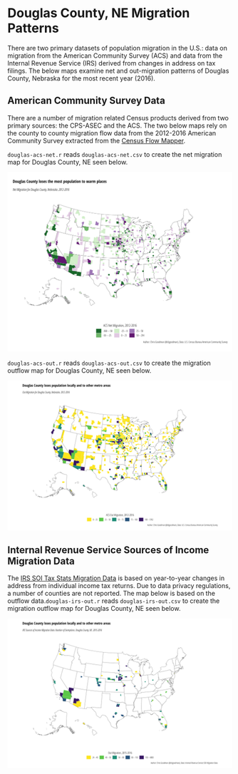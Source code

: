 # Douglas County, NE Migration Patterns
There are two primary datasets of population migration in the U.S.: data on migration from the American Community Survey (ACS) and data from the Internal Revenue Service (IRS) derived from changes in address on tax filings. The below maps examine net and out-migration patterns of Douglas County, Nebraska for the most recent year (2016).

## American Community Survey Data
There are a number of migration related Census products derived from two primary sources: the CPS-ASEC and the ACS. The two below maps rely on the county to county migration flow data from the 2012-2016 American Community Survey extracted from the
[Census Flow Mapper](https://flowsmapper.geo.census.gov/map.html).

`douglas-acs-net.r` reads `douglas-acs-net.csv` to create the net migration map for Douglas County, NE seen below.

![ACS Net Migration, Douglas County](douglas-acs-net.png)

`douglas-acs-out.r` reads `douglas-acs-out.csv` to create the migration outflow map for Douglas County, NE seen below.

![ACS Out Migration, Douglas County](douglas-acs-out.png)

## Internal Revenue Service Sources of Income Migration Data
The [IRS SOI Tax Stats Migration Data](https://www.irs.gov/statistics/soi-tax-stats-migration-data) is based on year-to-year changes in address from individual income tax returns. Due to data privacy regulations, a number of counties are not reported. The map below is based on the outflow data.`douglas-irs-out.r` reads `douglas-irs-out.csv` to create the migration outflow map for Douglas County, NE seen below.

![IRS Out Migration, Douglas County](douglas-irs-out.png)

